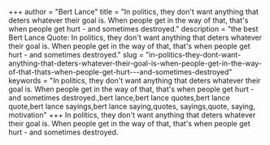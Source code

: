 +++
author = "Bert Lance"
title = "In politics, they don't want anything that deters whatever their goal is. When people get in the way of that, that's when people get hurt - and sometimes destroyed."
description = "the best Bert Lance Quote: In politics, they don't want anything that deters whatever their goal is. When people get in the way of that, that's when people get hurt - and sometimes destroyed."
slug = "in-politics-they-dont-want-anything-that-deters-whatever-their-goal-is-when-people-get-in-the-way-of-that-thats-when-people-get-hurt---and-sometimes-destroyed"
keywords = "In politics, they don't want anything that deters whatever their goal is. When people get in the way of that, that's when people get hurt - and sometimes destroyed.,bert lance,bert lance quotes,bert lance quote,bert lance sayings,bert lance saying,quotes, sayings,quote, saying, motivation"
+++
In politics, they don't want anything that deters whatever their goal is. When people get in the way of that, that's when people get hurt - and sometimes destroyed.
